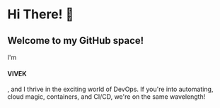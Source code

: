 
<h1>Hi There! 👋
<h2>Welcome to my GitHub space!</h2> 
I'm <h4>VIVEK</h4> , and I thrive in the exciting world of DevOps. If you're into automating, cloud magic, containers, and CI/CD, we're on the same wavelength!
